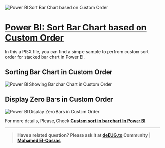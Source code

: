 ![Power BI Sort Bar Chart based on Custom Order](https://user-images.githubusercontent.com/49816567/98434472-16f7c880-20e1-11eb-9af9-7b569ad45b82.png)



# [Power BI: Sort Bar Chart based on Custom Order](https://debug.to/1/custom-sort-in-bar-chart-in-power-bi)

In this a PIBX file, you can find a simple sample to perfrom custom sort order for stacked bar chart in Power BI.

## Sorting Bar Chart in Custom Order

![Power BI Showing Bar char Chart in Custom Order](https://debug.to/?qa=blob&qa_blobid=9959304193990862653)


## Display Zero Bars in Custom Order

![Power BI Display Zero Bars in Custom Order](https://debug.to/?qa=blob&qa_blobid=5265048808049357622)


  
For more details, Please, Check **[Custom sort in bar chart In Power BI](https://debug.to/1/custom-sort-in-bar-chart-in-power-bi)**



--------------
> **Have a related question? Please ask it at [deBUG.to](https://deBUG.to) Community** | **[Mohamed El-Qassas](https://devoworx.com)**
